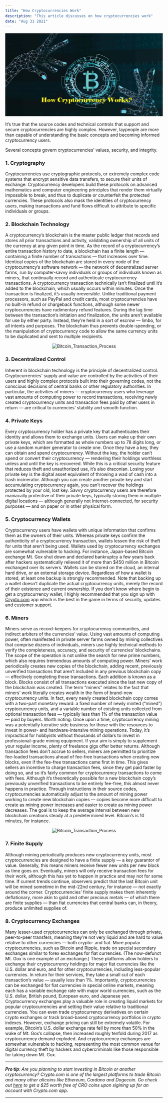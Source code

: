 ```yaml
---
title: "How Cryptocurrencies Work"
description: "This article discusses on how cryptocurrencies work"
date: "Aug 31 2021"
---
```


![Cryptocurrency](./2021-08-31-how-cryptocurrencies-work.jpg)

It’s true that the source codes and technical controls that support and secure cryptocurrencies are highly complex. However, laypeople are more than capable of understanding the basic concepts and becoming informed cryptocurrency users.

Several concepts govern cryptocurrencies’ values, security, and integrity.

### 1. Cryptography

Cryptocurrencies use cryptographic protocols, or extremely complex code systems that encrypt sensitive data transfers, to secure their units of exchange. Cryptocurrency developers build these protocols on advanced mathematics and computer engineering principles that render them virtually impossible to break, and thus to duplicate or counterfeit the protected currencies. These protocols also mask the identities of cryptocurrency users, making transactions and fund flows difficult to attribute to specific individuals or groups.

### 2. Blockchain Technology

A cryptocurrency’s blockchain is the master public ledger that records and stores all prior transactions and activity, validating ownership of all units of the currency at any given point in time. As the record of a cryptocurrency’s entire transaction history to date, a blockchain has a finite length — containing a finite number of transactions — that increases over time. Identical copies of the blockchain are stored in every node of the cryptocurrency’s software network — the network of decentralized server farms, run by computer-savvy individuals or groups of individuals known as miners, that continually record and authenticate cryptocurrency transactions. A cryptocurrency transaction technically isn’t finalized until it’s added to the blockchain, which usually occurs within minutes. Once the transaction is finalized, it’s usually irreversible. Unlike traditional payment processors, such as PayPal and credit cards, most cryptocurrencies have no built-in refund or chargeback functions, although some newer cryptocurrencies have rudimentary refund features. During the lag time between the transaction’s initiation and finalization, the units aren’t available for use by either party. Instead, they’re held in a sort of escrow — limbo, for all intents and purposes. The blockchain thus prevents double-spending, or the manipulation of cryptocurrency code to allow the same currency units to be duplicated and sent to multiple recipients.

<p align="center">
    <img width="" src="https://miro.medium.com/max/602/1*5cC6Uvz7mVKdX7NcOQouxA.png" alt="Bitcoin_Transaction_Process">
</p>

### 3. Decentralized Control

Inherent in blockchain technology is the principle of decentralized control. Cryptocurrencies’ supply and value are controlled by the activities of their users and highly complex protocols built into their governing codes, not the conscious decisions of central banks or other regulatory authorities. In particular, the activities of miners — cryptocurrency users who leverage vast amounts of computing power to record transactions, receiving newly created cryptocurrency units and transaction fees paid by other users in return — are critical to currencies’ stability and smooth function.

### 4. Private Keys

Every cryptocurrency holder has a private key that authenticates their identity and allows them to exchange units. Users can make up their own private keys, which are formatted as whole numbers up to 78 digits long, or use a random number generator to create one. Once they have a key, they can obtain and spend cryptocurrency. Without the key, the holder can’t spend or convert their cryptocurrency — rendering their holdings worthless unless and until the key is recovered. While this is a critical security feature that reduces theft and unauthorized use, it’s also draconian. Losing your private key is the digital asset equivalent of throwing a wad of cash into a trash incinerator. Although you can create another private key and start accumulating cryptocurrency again, you can’t recover the holdings protected by your old, lost key. Savvy cryptocurrency users are therefore maniacally protective of their private keys, typically storing them in multiple digital locations — although generally not Internet-connected, for security purposes — and on paper or in other physical form.

### 5. Cryptocurrency Wallets

Cryptocurrency users have wallets with unique information that confirms them as the owners of their units. Whereas private keys confirm the authenticity of a cryptocurrency transaction, wallets lessen the risk of theft for units that aren’t being used. Wallets used by cryptocurrency exchanges are somewhat vulnerable to hacking. For instance, Japan-based Bitcoin exchange Mt. Gox shut down and declared bankruptcy a few years back after hackers systematically relieved it of more than $450 million in Bitcoin exchanged over its servers. Wallets can be stored on the cloud, an internal hard drive, or an external storage device. Regardless of how a wallet is stored, at least one backup is strongly recommended. Note that backing up a wallet doesn’t duplicate the actual cryptocurrency units, merely the record of their existence and current ownership. If you don't know where begin to get a cryptocurrency wallet, I highly recommended that you sign up with [Crypto.com](/#referrals) app which is the best in the game in terms of security, updates and customer support.

### 6. Miners

Miners serve as record-keepers for cryptocurrency communities, and indirect arbiters of the currencies’ value. Using vast amounts of computing power, often manifested in private server farms owned by mining collectives that comprise dozens of individuals, miners use highly technical methods to verify the completeness, accuracy, and security of currencies’ blockchains. The scope of the operation is not unlike the search for new prime numbers, which also requires tremendous amounts of computing power. Miners’ work periodically creates new copies of the blockchain, adding recent, previously unverified transactions that aren’t included in any previous blockchain copy — effectively completing those transactions. Each addition is known as a block. Blocks consist of all transactions executed since the last new copy of the blockchain was created. The term “miners” relates to the fact that miners’ work literally creates wealth in the form of brand-new cryptocurrency units. In fact, every newly created blockchain copy comes with a two-part monetary reward: a fixed number of newly minted (“mined”) cryptocurrency units, and a variable number of existing units collected from optional transaction fees — typically less than 1% of the transaction value — paid by buyers. Worth noting: Once upon a time, cryptocurrency mining was a potentially lucrative side business for those with the resources to invest in power- and hardware-intensive mining operations. Today, it’s impractical for hobbyists without thousands of dollars to invest in professional-grade mining equipment. If your aim is simply to supplement your regular income, plenty of freelance gigs offer better returns. Although transaction fees don’t accrue to sellers, miners are permitted to prioritize fee-loaded transactions ahead of fee-free transactions when creating new blocks, even if the fee-free transactions came first in time. This gives sellers an incentive to charge transaction fees, since they get paid faster by doing so, and so it’s fairly common for cryptocurrency transactions to come with fees. Although it’s theoretically possible for a new blockchain copy’s previously unverified transactions to be entirely fee-free, this almost never happens in practice. Through instructions in their source codes, cryptocurrencies automatically adjust to the amount of mining power working to create new blockchain copies — copies become more difficult to create as mining power increases and easier to create as mining power decreases. The goal is to keep the average interval between new blockchain creations steady at a predetermined level. Bitcoin’s is 10 minutes, for instance.

<p align="center">
    <img width="" src="https://somanysites.files.wordpress.com/2018/07/bitcoin_final.gif" alt="Bitcoin_Transaction_Process">
</p>

### 7. Finite Supply

Although mining periodically produces new cryptocurrency units, most cryptocurrencies are designed to have a finite supply — a key guarantor of value. Generally, this means miners receive fewer new units per new block as time goes on. Eventually, miners will only receive transaction fees for their work, although this has yet to happen in practice and may not for some time. If current trends continue, observers predict that the last Bitcoin unit will be mined sometime in the mid-22nd century, for instance — not exactly around the corner. Cryptocurrencies’ finite supply makes them inherently deflationary, more akin to gold and other precious metals — of which there are finite supplies — than fiat currencies that central banks can, in theory, produce unlimited supplies of.

### 8. Cryptocurrency Exchanges

Many lesser-used cryptocurrencies can only be exchanged through private, peer-to-peer transfers, meaning they’re not very liquid and are hard to value relative to other currencies — both crypto- and fiat. More popular cryptocurrencies, such as Bitcoin and Ripple, trade on special secondary exchanges similar to forex exchanges for fiat currencies. (The now-defunct Mt. Gox is one example of an exchange.) These platforms allow holders to exchange their cryptocurrency holdings for major fiat currencies like the U.S. dollar and euro, and for other cryptocurrencies, including less-popular currencies. In return for their services, they take a small cut of each transaction’s value — usually less than 1%. Importantly, cryptocurrencies can be exchanged for fiat currencies in special online markets, meaning each has a variable exchange rate with major world currencies, such as the U.S. dollar, British pound, European euro, and Japanese yen. Cryptocurrency exchanges play a valuable role in creating liquid markets for popular cryptocurrencies and setting their value relative to traditional currencies. You can even trade cryptocurrency derivatives on certain crypto exchanges or track broad-based cryptocurrency portfolios in crypto indexes. However, exchange pricing can still be extremely volatile. For example, Bitcoin’s U.S. dollar exchange rate fell by more than 50% in the wake of Mt. Gox’s collapse, then increased roughly tenfold during 2017 as cryptocurrency demand exploded. And cryptocurrency exchanges are somewhat vulnerable to hacking, representing the most common venue for digital currency theft by hackers and cybercriminals like those responsible for taking down Mt. Gox.

---

_**Pro tip**: Are you planning to start investing in Bitcoin or another cryptocurrency? Crypto.com is one of the largest platforms to trade Bitcoin and many other altcoins like Ethereum, Cardano and Dogecoin. Go check out [here](https://crypto.com/app/68mrmzsa5w) to get a $25 worth free of CRO coins upon sigining up for an account with Crypto.com app._

---
